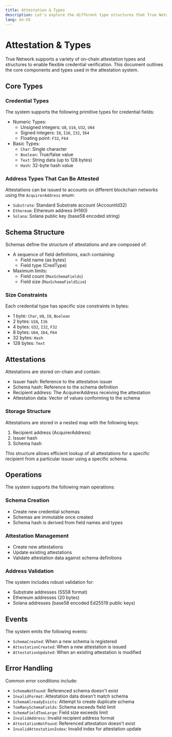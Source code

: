 ```yaml
---
title: Attestation & Types
description: Let's explore the different type structures that True Network supports today to host on-chain attestations on itself.
lang: en-US
---
```


# Attestation & Types

True Network supports a variety of on-chain attestation types and structures to enable flexible credential verification. This document outlines the core components and types used in the attestation system.

## Core Types

### Credential Types

The system supports the following primitive types for credential fields:

- Numeric Types:
  - Unsigned integers: `U8`, `U16`, `U32`, `U64`
  - Signed integers: `I8`, `I16`, `I32`, `I64`
  - Floating point: `F32`, `F64`
- Basic Types:
  - `Char`: Single character
  - `Boolean`: True/false value
  - `Text`: String data (up to 128 bytes)
  - `Hash`: 32-byte hash value

### Address Types That Can Be Attested

Attestations can be issued to accounts on different blockchain networks using the `AcquirerAddress` enum:

- `Substrate`: Standard Substrate account (AccountId32)
- `Ethereum`: Ethereum address (H160)
- `Solana`: Solana public key (base58 encoded string)

## Schema Structure

Schemas define the structure of attestations and are composed of:

- A sequence of field definitions, each containing:
  - Field name (as bytes)
  - Field type (CredType)
- Maximum limits:
  - Field count (`MaxSchemaFields`)
  - Field size (`MaxSchemaFieldSize`)

### Size Constraints

Each credential type has specific size constraints in bytes:

- 1 byte: `Char`, `U8`, `I8`, `Boolean`
- 2 bytes: `U16`, `I16`
- 4 bytes: `U32`, `I32`, `F32`
- 8 bytes: `U64`, `I64`, `F64`
- 32 bytes: `Hash`
- 128 bytes: `Text`

## Attestations

Attestations are stored on-chain and contain:

- Issuer hash: Reference to the attestation issuer
- Schema hash: Reference to the schema definition
- Recipient address: The AcquirerAddress receiving the attestation
- Attestation data: Vector of values conforming to the schema

### Storage Structure

Attestations are stored in a nested map with the following keys:
1. Recipient address (AcquirerAddress)
2. Issuer hash
3. Schema hash

This structure allows efficient lookup of all attestations for a specific recipient from a particular issuer using a specific schema.

## Operations

The system supports the following main operations:

### Schema Creation
- Create new credential schemas
- Schemas are immutable once created
- Schema hash is derived from field names and types

### Attestation Management
- Create new attestations
- Update existing attestations
- Validate attestation data against schema definitions

### Address Validation
The system includes robust validation for:
- Substrate addresses (SS58 format)
- Ethereum addresses (20 bytes)
- Solana addresses (base58 encoded Ed25519 public keys)

## Events

The system emits the following events:

- `SchemaCreated`: When a new schema is registered
- `AttestationCreated`: When a new attestation is issued
- `AttestationUpdated`: When an existing attestation is modified

## Error Handling

Common error conditions include:
- `SchemaNotFound`: Referenced schema doesn't exist
- `InvalidFormat`: Attestation data doesn't match schema
- `SchemaAlreadyExists`: Attempt to create duplicate schema
- `TooManySchemaFields`: Schema exceeds field limit
- `SchemaFieldTooLarge`: Field size exceeds limit
- `InvalidAddress`: Invalid recipient address format
- `AttestationNotFound`: Referenced attestation doesn't exist
- `InvalidAttestationIndex`: Invalid index for attestation update